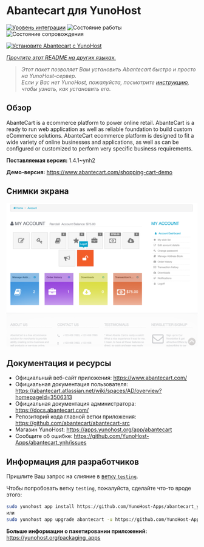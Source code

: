 <!--
Важно: этот README был автоматически сгенерирован <https://github.com/YunoHost/apps/tree/master/tools/readme_generator>
Он НЕ ДОЛЖЕН редактироваться вручную.
-->

# Abantecart для YunoHost

[![Уровень интеграции](https://apps.yunohost.org/badge/integration/abantecart)](https://ci-apps.yunohost.org/ci/apps/abantecart/)
![Состояние работы](https://apps.yunohost.org/badge/state/abantecart)
![Состояние сопровождения](https://apps.yunohost.org/badge/maintained/abantecart)

[![Установите Abantecart с YunoHost](https://install-app.yunohost.org/install-with-yunohost.svg)](https://install-app.yunohost.org/?app=abantecart)

*[Прочтите этот README на других языках.](./ALL_README.md)*

> *Этот пакет позволяет Вам установить Abantecart быстро и просто на YunoHost-сервер.*  
> *Если у Вас нет YunoHost, пожалуйста, посмотрите [инструкцию](https://yunohost.org/install), чтобы узнать, как установить его.*

## Обзор

AbanteCart is a ecommerce platform to power online retail. AbanteCart is a ready to run web application as well as reliable foundation to build custom eCommerce solutions. AbanteCart ecommerce platform is designed to fit a wide variety of online businesses and applications, as well as can be configured or customized to perform very specific business requirements.


**Поставляемая версия:** 1.4.1~ynh2

**Демо-версия:** <https://www.abantecart.com/shopping-cart-demo>

## Снимки экрана

![Снимок экрана Abantecart](./doc/screenshots/dashboard.png)

## Документация и ресурсы

- Официальный веб-сайт приложения: <https://www.abantecart.com/>
- Официальная документация пользователя: <https://abantecart.atlassian.net/wiki/spaces/AD/overview?homepageId=3506313>
- Официальная документация администратора: <https://docs.abantecart.com/>
- Репозиторий кода главной ветки приложения: <https://github.com/abantecart/abantecart-src>
- Магазин YunoHost: <https://apps.yunohost.org/app/abantecart>
- Сообщите об ошибке: <https://github.com/YunoHost-Apps/abantecart_ynh/issues>

## Информация для разработчиков

Пришлите Ваш запрос на слияние в [ветку `testing`](https://github.com/YunoHost-Apps/abantecart_ynh/tree/testing).

Чтобы попробовать ветку `testing`, пожалуйста, сделайте что-то вроде этого:

```bash
sudo yunohost app install https://github.com/YunoHost-Apps/abantecart_ynh/tree/testing --debug
или
sudo yunohost app upgrade abantecart -u https://github.com/YunoHost-Apps/abantecart_ynh/tree/testing --debug
```

**Больше информации о пакетировании приложений:** <https://yunohost.org/packaging_apps>
